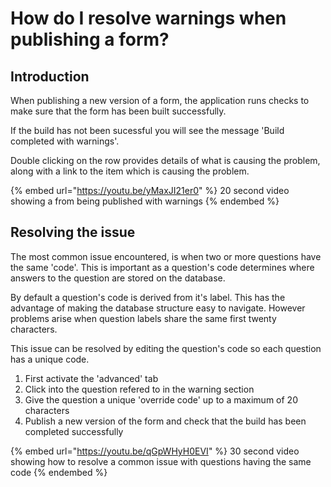 # How do I resolve warnings when publishing a form?

## Introduction

When publishing a new version of a form, the application runs checks to make sure that the form has been built successfully.

If the build has not been sucessful you will see the message 'Build completed with warnings'.&#x20;

Double clicking on the row provides details of what is causing the problem, along with a link to the item which is causing the problem.

{% embed url="https://youtu.be/yMaxJI21er0" %}
20 second video showing a from being published with warnings
{% endembed %}

## Resolving the issue

The most common issue encountered, is when two or more questions have the same 'code'.  This is important as a question's code determines where answers to the question are stored on the database.

By default a question's code is derived from it's label.  This has the advantage of making the database structure easy to navigate.  However problems arise when question labels share the same first twenty characters.

This issue can be resolved by editing the question's code so each question has a unique code.&#x20;

1. First activate the 'advanced' tab
2. Click into the question refered to in the warning section
3. Give the question a unique 'override code' up to a maximum of 20 characters
4. Publish a new version of the form and check that the build has been completed successfully

{% embed url="https://youtu.be/qGpWHyH0EVI" %}
30 second video showing how to resolve a common issue with questions having the same code
{% endembed %}



## &#x20;

